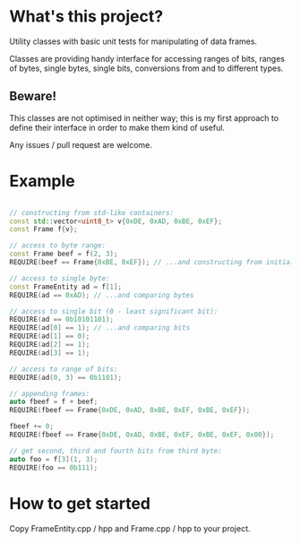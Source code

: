 What's this project?
====================

Utility classes with basic unit tests for manipulating of data frames.

Classes are providing handy interface for accessing ranges of bits, ranges of bytes, 
single bytes, single bits, conversions from and to different types.

Beware!
-------
This classes are not optimised in neither way; this is my first approach to define their interface in order to make them kind of useful.

Any issues / pull request are welcome.


Example
=======
```C++

// constructing from std-like containers:
const std::vector<uint8_t> v{0xDE, 0xAD, 0xBE, 0xEF};
const Frame f{v};

// access to byte range:
const Frame beef = f(2, 3);
REQUIRE(beef == Frame{0xBE, 0xEF}); // ...and constructing from initializer list

// access to single byte:
const FrameEntity ad = f[1];
REQUIRE(ad == 0xAD); // ...and comparing bytes

// access to single bit (0 - least significant bit):
REQUIRE(ad == 0b10101101);
REQUIRE(ad[0] == 1); // ...and comparing bits
REQUIRE(ad[1] == 0);
REQUIRE(ad[2] == 1);
REQUIRE(ad[3] == 1);

// access to range of bits:
REQUIRE(ad(0, 3) == 0b1101);

// appending frames:
auto fbeef = f + beef;
REQUIRE(fbeef == Frame{0xDE, 0xAD, 0xBE, 0xEF, 0xBE, 0xEF});

fbeef += 0;
REQUIRE(fbeef == Frame{0xDE, 0xAD, 0xBE, 0xEF, 0xBE, 0xEF, 0x00});

// get second, third and fourth bits from third byte:
auto foo = f[3](1, 3);
REQUIRE(foo == 0b111);

```

How to get started
==================

Copy FrameEntity.cpp / hpp and Frame.cpp / hpp to your project.